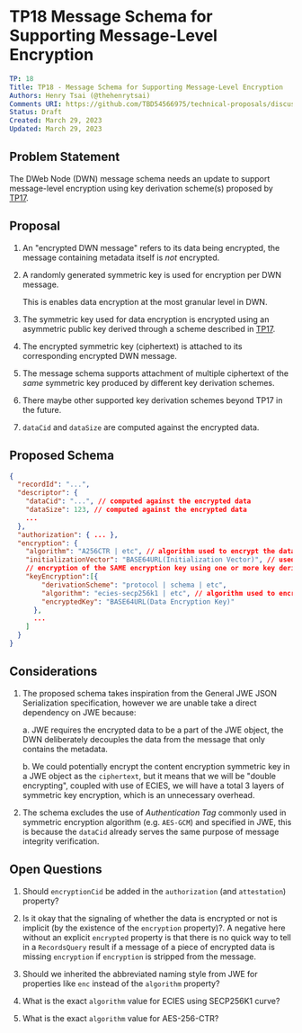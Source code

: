 # TP18 Message Schema for Supporting Message-Level Encryption

```yaml
TP: 18
Title: TP18 - Message Schema for Supporting Message-Level Encryption
Authors: Henry Tsai (@thehenrytsai)
Comments URI: https://github.com/TBD54566975/technical-proposals/discussions/5
Status: Draft
Created: March 29, 2023
Updated: March 29, 2023
```

## Problem Statement

The DWeb Node (DWN) message schema needs an update to support message-level encryption using key derivation scheme(s) proposed by [TP17](https://github.com/TBD54566975/technical-proposals/pull/4/files).

## Proposal
1. An "encrypted DWN message" refers to its data being encrypted, the message containing metadata itself is _not_ encrypted.

1. A randomly generated symmetric key is used for encryption per DWN message.

   This is enables data encryption at the most granular level in DWN.

1. The symmetric key used for data encryption is encrypted using an asymmetric public key derived through a scheme described in [TP17](https://github.com/TBD54566975/technical-proposals/pull/4/files).

1. The encrypted symmetric key (ciphertext) is attached to its corresponding encrypted DWN message.

1. The message schema supports attachment of multiple ciphertext of the _same_ symmetric key produced by different key derivation schemes.

1. There maybe other supported key derivation schemes beyond TP17 in the future.

1. `dataCid` and `dataSize` are computed against the encrypted data.

## Proposed Schema
```json
{
  "recordId": "...",
  "descriptor": {
    "dataCid": "...", // computed against the encrypted data
    "dataSize": 123, // computed against the encrypted data
    ...
  },
  "authorization": { ... },
  "encryption": {
    "algorithm": "A256CTR | etc", // algorithm used to encrypt the data
    "initializationVector": "BASE64URL(Initialization Vector)", // used by data encryption
    // encryption of the SAME encryption key using one or more key derivation scheme
    "keyEncryption":[{
        "derivationScheme": "protocol | schema | etc",
        "algorithm": "ecies-secp256k1 | etc", // algorithm used to encrypt the symmetric key
        "encryptedKey": "BASE64URL(Data Encryption Key)"
      },
      ...
    ]
  }
}

```

## Considerations
1. The proposed schema takes inspiration from the General JWE JSON Serialization specification, however we are unable take a direct dependency on JWE because:

   a. JWE requires the encrypted data to be a part of the JWE object, the DWN deliberately decouples the data from the message that only contains the metadata.

   b. We could potentially encrypt the content encryption symmetric key in a JWE object as the `ciphertext`, but it means that we will be "double encrypting", coupled with use of ECIES, we will have a total 3 layers of symmetric key encryption, which is an unnecessary overhead.

1. The schema excludes the use of _Authentication Tag_ commonly used in symmetric encryption algorithm (e.g. `AES-GCM`) and specified in JWE, this is because the `dataCid` already serves the same purpose of message integrity verification.


## Open Questions
1. Should `encryptionCid` be added in the `authorization` (and `attestation`) property?

1. Is it okay that the signaling of whether the data is encrypted or not is implicit (by the existence of the `encryption` property)?. A negative here without an explicit `encrypted` property is that there is no quick way to tell in a `RecordsQuery` result if a message of a piece of encrypted data is missing `encryption` if `encryption` is stripped from the message.

1. Should we inherited the abbreviated naming style from JWE for properties like `enc` instead of the `algorithm` property?

1. What is the exact `algorithm` value for ECIES using SECP256K1 curve?

1. What is the exact `algorithm` value for AES-256-CTR?